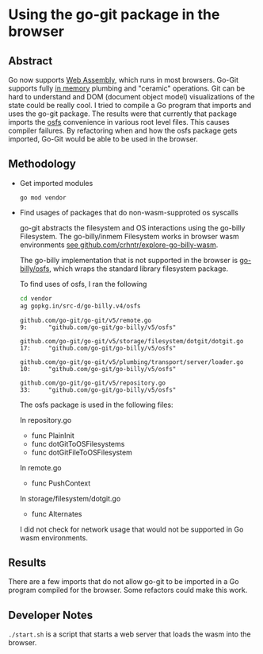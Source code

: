 # Using the go-git package in the browser

## Abstract

Go now supports [Web Assembly]((https://github.com/golang/go/wiki/WebAssembly)), which runs in most browsers.
Go-Git supports fully [in memory](https://github.com/go-git/go-git#in-memory-example) plumbing and "ceramic" operations.
Git can be hard to understand and DOM (document object model) visualizations of the state could be really cool.
I tried to compile a Go program that imports and uses the go-git package. The results were that currently
that package imports the [osfs](https://github.com/go-git/go-billy/tree/master/osfs) convenience in various root level files. This causes compiler failures.
By refactoring when and how the osfs package gets imported, Go-Git would be able to be used in the browser.

## Methodology

- Get imported modules

  `go mod vendor`

- Find usages of packages that do non-wasm-supproted os syscalls

  go-git abstracts the filesystem and OS interactions using the go-billy Filesystem. 
  The go-billy/inmem Filesystem works in browser wasm environments [see github.com/crhntr/explore-go-billy-wasm](https://github.com/crhntr/explore-go-billy-wasm).
  
  The go-billy implementation that is not supported in the browser is [go-billy/osfs](https://github.com/go-git/go-billy/tree/master/osfs), which wraps the standard library filesystem package.
  
  To find uses of osfs, I ran the following
  
  ```sh
  cd vendor
  ag gopkg.in/src-d/go-billy.v4/osfs
  ```
  
  ```
  github.com/go-git/go-git/v5/remote.go
  9:      "github.com/go-git/go-billy/v5/osfs"
  
  github.com/go-git/go-git/v5/storage/filesystem/dotgit/dotgit.go
  17:     "github.com/go-git/go-billy/v5/osfs"
  
  github.com/go-git/go-git/v5/plumbing/transport/server/loader.go
  10:     "github.com/go-git/go-billy/v5/osfs"
  
  github.com/go-git/go-git/v5/repository.go
  33:     "github.com/go-git/go-billy/v5/osfs"
  ```
  
  The osfs package is used in the following files:
  
  In repository.go
  - func PlainInit
  - func dotGitToOSFilesystems
  - func dotGitFileToOSFilesystem
  
  In remote.go
  - func PushContext
  
  In storage/filesystem/dotgit.go
  - func Alternates
  
  I did not check for network usage that would not be supported in Go wasm environments.

## Results

There are a few imports that do not allow go-git to be imported in a Go program compiled for the browser. Some refactors could make this work.

## Developer Notes

`./start.sh` is a script that starts a web server that loads the wasm into the browser.
